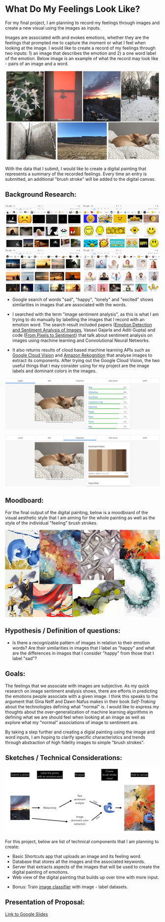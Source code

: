 # What Do My Feelings Look Like?

For my final project, I am planning to record my feelings through images and create a new visual using the images as inputs. 

Images are associated with and evokes emotions, whether they are the feelings that prompted me to capture the moment or what I feel when looking at the image. I would like to create a record of my feelings through two inputs: 1) an image that describes the emotion and 2) a one word label of the emotion. Below image is an example of what the record may look like - pairs of an image and a word.

![Image of images matched with emotion words](img/image-emotions.jpg)

With the data that I submit, I would like to create a digital painting that represents a summary of the recorded feelings. Every time an entry is submitted, an additional "brush stroke" will be added to the digital canvas.

## Background Research:

![Image of google image search of emotion words](img/emotion-image-search.jpg)
* Google search of words "sad", "happy", "lonely" and "excited" shows similarities in images that are associated with the words.

* I searched with the term "image sentiment analysis", as this is what I am trying to do manually by labelling the images that I record with an emotion word. The search result included papers ([Emotion Detection and Sentiment Analysis of Images](https://www.cc.gatech.edu/~hays/7476/projects/Aditi_Vasavi.pdf), Vasavi Gajarla and Aditi Gupta) and code ([From Pixels to Sentiment](https://github.com/imatge-upc/sentiment-2017-imavis)) that talk about sentiment analysis on images using machine learning and Convolutional Neural Networks.

* It also returns results of cloud based machine learning APIs such as [Google Cloud Vision](https://cloud.google.com/vision/) and [Amazon Rekognition](https://aws.amazon.com/rekognition/) that analyse images to extract its components. After trying out the Google Cloud Vision, the two useful things that I may consider using for my project are the image labels and dominant colors in the images.

![Image of google cloud vision result of image labels](img/cloud-vision-labels.jpg)

![Image of google cloud vision result of image dominant colors](img/cloud-vision-dominant-colors.jpg)

## Moodboard:

For the final output of the digital painting, below is a moodboard of the visual aesthetic style that I am aiming for the whole painting as well as the style of the individual "feeling" brush strokes.

![Image of moodboard for emotion painting](img/moodboard.jpg)

## Hypothesis / Definition of questions:

* Is there a recognizable pattern of images in relation to their emotion words? Are their similarities in images that I label as "happy" and what are the differences in images that I consider "happy" from those that I label "sad"?

## Goals:

The feelings that we associate with images are subjective. As my quick research on image sentiment analysis shows, there are efforts in predicting the emotions people associate with a given image. I think this speaks to the argument that Gina Neff and Dawn Nafus makes in their book *Self-Traking* about the technologies defining what "normal" is. I would like to express my thoughts about the over-generalization of machine learning algorithms in defining what we are should feel when looking at an image as well as explore what my "normal" associations of image to sentiment are.

By taking a step further and creating a digial painting using the image and word inputs, I am hoping to clarify specific characteristics and trends through abstraction of high fidelity images to simple "brush strokes".

## Sketches / Technical Considerations:

![Image of workflow](img/workflow.jpeg)

For this project, below are list of technical components that I am planning to create:
* Basic Shortcuts app that uploads an image and its feeling word.
* Database that stores all the images and the associated keywords.
* Server that extracts aspects of the images that will be used to create the digital painting of emotions.
* Web view of the digital painting that builds up over time with more input.

+ Bonus: Train [image classifier](https://www.tensorflow.org/hub/tutorials/image_retraining) with image - label datasets.

## Presentation of Proposal:

[Link to Google Slides](https://docs.google.com/presentation/d/1bPqzZvrEv2kw7KjkittPcHzug24fkzms-DPqMVXX1lw/edit?usp=sharing)
